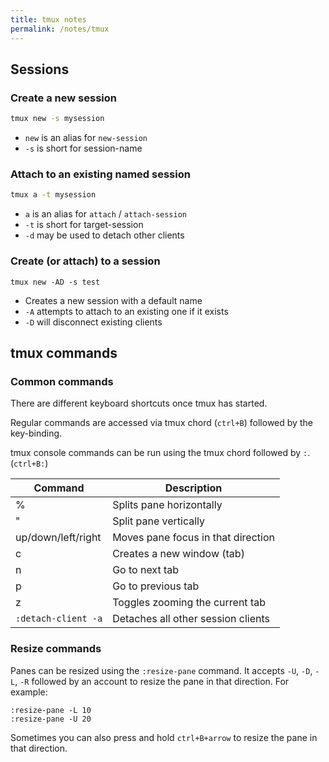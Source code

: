 ```yaml
---
title: tmux notes
permalink: /notes/tmux
---
```


## Sessions

### Create a new session

```bash
tmux new -s mysession
```

- `new` is an alias for `new-session`
- `-s` is short for session-name

### Attach to an existing named session

```bash
tmux a -t mysession
```

- `a` is an alias for `attach` / `attach-session`
- `-t` is short for target-session
- `-d` may be used to detach other clients

### Create (or attach) to a session

```
tmux new -AD -s test
```
- Creates a new session with a default name
- `-A` attempts to attach to an existing one if it exists
- `-D` will disconnect existing clients

## tmux commands

### Common commands

There are different keyboard shortcuts once tmux has started.

Regular commands are accessed via tmux chord (`ctrl+B`) followed by the key-binding.

tmux console commands can be run using the tmux chord followed by `:`. (`ctrl+B:`)

| Command             | Description                        |
| ------------------- | ---------------------------------- |
| %                   | Splits pane horizontally           |
| "                   | Split pane vertically              |
| up/down/left/right  | Moves pane focus in that direction |
| c                   | Creates a new window (tab)         |
| n                   | Go to next tab                     |
| p                   | Go to previous tab                 |
| z                   | Toggles zooming the current tab    |
| `:detach-client -a` | Detaches all other session clients |

### Resize commands

Panes can be resized using the `:resize-pane` command.
It accepts `-U`, `-D`, `-L`, `-R` followed by an account to resize the pane in that direction. For example:

```shell
:resize-pane -L 10
:resize-pane -U 20
```

Sometimes you can also press and hold `ctrl+B+arrow` to resize the pane in that direction.
